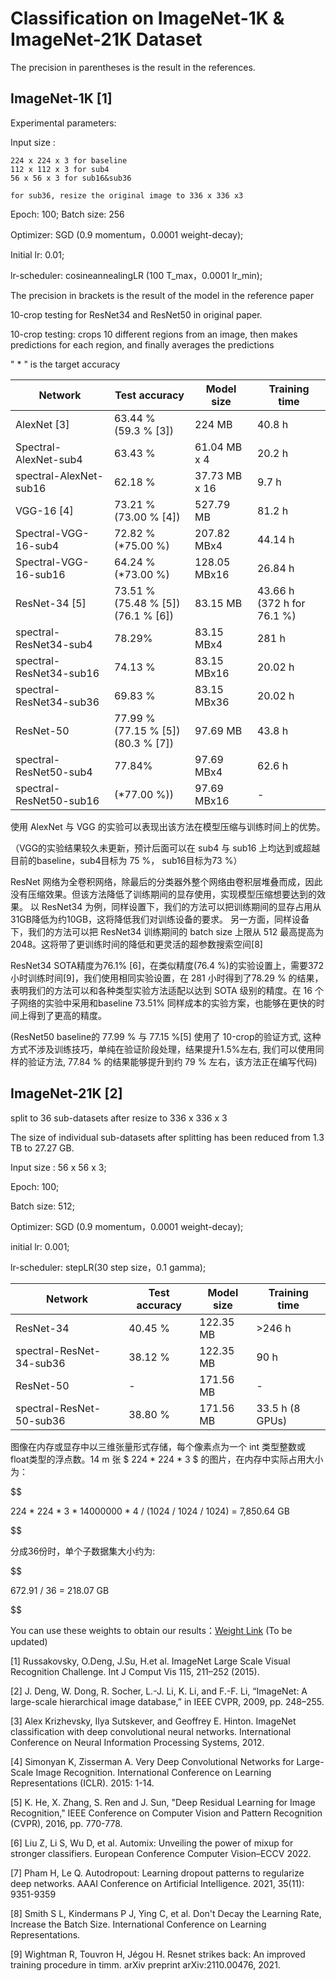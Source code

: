 # Classification on ImageNet-1K & ImageNet-21K Dataset

The precision in parentheses is the result in the references.

## ImageNet-1K [1]

Experimental parameters:

Input size :

    224 x 224 x 3 for baseline
    112 x 112 x 3 for sub4
    56 x 56 x 3 for sub16&sub36

    for sub36, resize the original image to 336 x 336 x3

Epoch: 100;   Batch size: 256

Optimizer: SGD (0.9 momentum，0.0001 weight-decay);

Initial lr: 0.01;

lr-scheduler: cosineannealingLR (100 T_max，0.0001 lr_min);

The precision in brackets is the result of the model in the reference paper

10-crop testing for ResNet34 and ResNet50 in original paper.

10-crop testing: crops 10 different regions from an image, then makes predictions for each region, and finally averages the predictions

" * " is the target accuracy

| Network     | Test accuracy | Model size | Training time|
| ----------- |  ------------- | --- | --- |
|AlexNet [3]|63.44 % <br> (59.3 % [3])| 224 MB | 40.8 h |
|Spectral-AlexNet-sub4| 63.43 % | 61.04 MB x 4 | 20.2 h |
|spectral-AlexNet-sub16| 62.18 % | 37.73 MB x 16 | 9.7 h |
|VGG-16 [4]|73.21 % <br> (73.00 % [4])| 527.79 MB | 81.2 h |
|Spectral-VGG-16-sub4| 72.82 % (*75.00 %) | 207.82 MBx4 | 44.14 h |
|Spectral-VGG-16-sub16| 64.24 % (*73.00 %)| 128.05 MBx16 | 26.84 h |
|ResNet-34 [5] |73.51 % <br> (75.48 % [5]) <br> (76.1 % [6])| 83.15 MB | 43.66 h <br> (372 h for 76.1 %)|
|spectral-ResNet34-sub4| 78.29% | 83.15 MBx4 | 281 h |
|spectral-ResNet34-sub16| 74.13 %| 83.15 MBx16 | 20.02 h |
|spectral-ResNet34-sub36| 69.83 % | 83.15 MBx36 | 20.02 h |
|ResNet-50| 77.99 % <br> (77.15 % [5]) <br> (80.3 % [7]) |97.69 MB| 43.8 h |
|spectral-ResNet50-sub4 | 77.84% | 97.69 MBx4 | 62.6 h |
|spectral-ResNet50-sub16 | (*77.00 %)) | 97.69 MBx16 | - |

使用 AlexNet 与 VGG 的实验可以表现出该方法在模型压缩与训练时间上的优势。

（VGG的实验结果较久未更新，预计后面可以在 sub4 与 sub16 上均达到或超越目前的baseline，sub4目标为 75 %， sub16目标为73 %）

ResNet 网络为全卷积网络，除最后的分类器外整个网络由卷积层堆叠而成，因此没有压缩效果。但该方法降低了训练期间的显存使用，实现模型压缩想要达到的效果。
以 ResNet34 为例，同样设置下，我们的方法可以把训练期间的显存占用从31GB降低为约10GB，这将降低我们对训练设备的要求。
另一方面，同样设备下，我们的方法可以把 ResNet34 训练期间的 batch size 上限从 512 最高提高为2048。这将带了更训练时间的降低和更灵活的超参数搜索空间[8]

ResNet34 SOTA精度为76.1% [6]，在类似精度(76.4 %)的实验设置上，需要372小时训练时间[9]，我们使用相同实验设置，在 281 小时得到了78.29 % 的结果，表明我们的方法可以和各种类型实验方法适配以达到 SOTA 级别的精度。在 16 个子网络的实验中采用和baseline 73.51% 同样成本的实验方案，也能够在更快的时间上得到了更高的精度。

(ResNet50 baseline的 77.99 % 与 77.15 %[5] 使用了 10-crop的验证方式, 这种方式不涉及训练技巧，单纯在验证阶段处理，结果提升1.5%左右, 
我们可以使用同样的验证方法, 77.84 % 的结果能够提升到约 79 % 左右，该方法正在编写代码)


## ImageNet-21K [2]

split to 36 sub-datasets after resize to 336 x 336 x 3

The size of individual sub-datasets after splitting has been reduced from 1.3 TB to 27.27 GB.

Input size : 56 x 56 x 3;

Epoch: 100;

Batch size: 512;

Optimizer: SGD (0.9 momentum，0.0001 weight-decay);

initial lr: 0.001;

lr-scheduler: stepLR(30 step size，0.1 gamma);

| Network     | Test accuracy | Model size | Training time|
| ----------- |  ------------- | --- | --- |
|ResNet-34| 40.45 % | 122.35 MB | >246 h  |
|spectral-ResNet-34-sub36| 38.12 % | 122.35 MB | 90 h |
|ResNet-50| - | 171.56 MB | - |
|spectral-ResNet-50-sub36| 38.80 % | 171.56 MB | 33.5 h (8 GPUs) |

图像在内存或显存中以三维张量形式存储，每个像素点为一个 int 类型整数或 float类型的浮点数。14 m 张 $ 224 * 224 * 3 $ 的图片，在内存中实际占用大小为：

$$

224 * 224 * 3 * 14000000 * 4 / (1024 / 1024 / 1024) = 7,850.64 GB 

$$

分成36份时，单个子数据集大小约为:

$$

672.91 / 36 = 218.07 GB

$$ 

You can use these weights to obtain our results：[Weight Link](https://pan.baidu.com/s/1PxdMktuot0MF5OJE0BF0UQ?pwd=wiyq) (To be updated)

[1] Russakovsky, O.Deng, J.Su, H.et al. ImageNet Large Scale Visual Recognition Challenge. Int J Comput Vis 115, 211–252 (2015). 

[2] J. Deng, W. Dong, R. Socher, L.-J. Li, K. Li, and F.-F. Li, “ImageNet: A large-scale hierarchical image database,” in IEEE CVPR, 2009, pp. 248–255.

[3] Alex Krizhevsky, Ilya Sutskever, and Geoffrey E. Hinton. ImageNet classification with deep convolutional neural networks. International Conference on Neural Information Processing Systems, 2012.

[4] Simonyan K, Zisserman A. Very Deep Convolutional Networks for Large-Scale Image Recognition. International Conference on Learning Representations (ICLR). 2015: 1-14.

[5] K. He, X. Zhang, S. Ren and J. Sun, "Deep Residual Learning for Image Recognition," IEEE Conference on Computer Vision and Pattern Recognition (CVPR), 2016, pp. 770-778.

[6] Liu Z, Li S, Wu D, et al. Automix: Unveiling the power of mixup for stronger classifiers. European Conference Computer Vision–ECCV 2022.

[7] Pham H, Le Q. Autodropout: Learning dropout patterns to regularize deep networks. AAAI Conference on Artificial Intelligence. 2021, 35(11): 9351-9359

[8] Smith S L, Kindermans P J, Ying C, et al. Don't Decay the Learning Rate, Increase the Batch Size. International Conference on Learning Representations.

[9] Wightman R, Touvron H, Jégou H. Resnet strikes back: An improved training procedure in timm. arXiv preprint arXiv:2110.00476, 2021.
